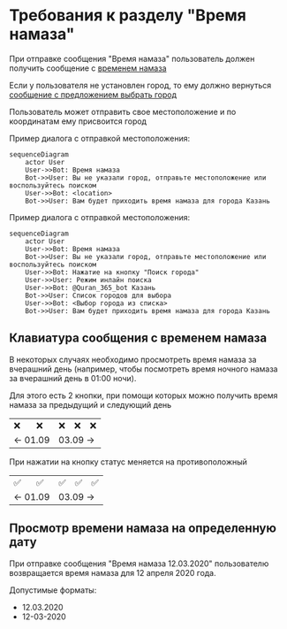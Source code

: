 <!---
The MIT License (MIT).

Copyright (c) 2018-2024 Almaz Ilaletdinov <a.ilaletdinov@yandex.ru>

Permission is hereby granted, free of charge, to any person obtaining a copy
of this software and associated documentation files (the "Software"), to deal
in the Software without restriction, including without limitation the rights
to use, copy, modify, merge, publish, distribute, sublicense, and/or sell
copies of the Software, and to permit persons to whom the Software is
furnished to do so, subject to the following conditions:

The above copyright notice and this permission notice shall be included in all
copies or substantial portions of the Software.

THE SOFTWARE IS PROVIDED "AS IS", WITHOUT WARRANTY OF ANY KIND,
EXPRESS OR IMPLIED, INCLUDING BUT NOT LIMITED TO THE WARRANTIES OF
MERCHANTABILITY, FITNESS FOR A PARTICULAR PURPOSE AND NONINFRINGEMENT.
IN NO EVENT SHALL THE AUTHORS OR COPYRIGHT HOLDERS BE LIABLE FOR ANY CLAIM,
DAMAGES OR OTHER LIABILITY, WHETHER IN AN ACTION OF CONTRACT, TORT OR
OTHERWISE, ARISING FROM, OUT OF OR IN CONNECTION WITH THE SOFTWARE OR THE USE
OR OTHER DEALINGS IN THE SOFTWARE.
-->
# Требования к разделу "Время намаза"

При отправке сообщения "Время намаза" пользователь должен получить сообщение с [временем намаза](glossary.md#Сообщение-с-временем-намаза)

Если у пользователя не установлен город, то ему должно вернуться [сообщение с предложением выбрать город](glossary.md#Сообщение-с-предложением-выбрать-город)

Пользователь может отправить свое местоположение и по координатам ему присвоится город

Пример диалога с отправкой местоположения:

```mermaid
sequenceDiagram
    actor User
    User->>Bot: Время намаза
    Bot->>User: Вы не указали город, отправьте местоположение или воспользуйтесь поиском
    User->>Bot: <location>
    Bot->>User: Вам будет приходить время намаза для города Казань
```

Пример диалога с отправкой местоположения:

```mermaid
sequenceDiagram
    actor User
    User->>Bot: Время намаза
    Bot->>User: Вы не указали город, отправьте местоположение или воспользуйтесь поиском
    User->>Bot: Нажатие на кнопку "Поиск города"
    User->>User: Режим инлайн поиска
    User->>Bot: @Quran_365_bot Казань
    Bot->>User: Список городов для выбора
    User->>Bot: <Выбор города из списка>
    Bot->>User: Вам будет приходить время намаза для города Казань
```

## Клавиатура сообщения с временем намаза

В некоторых случаях необходимо просмотреть время намаза за вчерашний день
(например, чтобы посмотреть время ночного намаза за вчерашний день в 01:00 ночи).

Для этого есть 2 кнопки, при помощи которых можно получить время намаза за предыдущий и следующий день

<table>
    <tbody>
        <tr>
            <td>❌</td>
            <td>❌</td>
            <td>❌</td>
            <td>❌</td>
            <td>❌</td>
        </tr>
        <tr>
            <td colspan="2"><- 01.09</td>
            <td colspan="3">03.09 -></td>
        </tr>
    </tbody>
</table>

При нажатии на кнопку статус меняется на противоположный

<table>
    <tbody>
        <tr>
            <td>✅</td>
            <td>✅</td>
            <td>✅</td>
            <td>✅</td>
            <td>✅</td>
        </tr>
        <tr>
            <td colspan="2"><- 01.09</td>
            <td colspan="3">03.09 -></td>
        </tr>
    </tbody>
</table>

## Просмотр времени намаза на определенную дату

При отправке сообщения "Время намаза 12.03.2020" пользователю возвращается время намаза для 12 апреля 2020 года.

Допустимые форматы:
- 12.03.2020
- 12-03-2020
